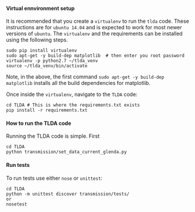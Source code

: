 #### Virtual ennvironment setup
It is recommended that you create a `virtualenv` to run the `tlda` code. These instructions are for `ubuntu 14.04` and is expected to work for most newer versions of `ubuntu`. The `virtualenv` and the requirements can be installed using the following steps.

    sudo pip install virtualenv
    sudo apt-get -y build-dep matplotlib  # then enter you root password
    virtualenv -p python2.7 ~/tlda_venv
    source ~/tlda_venv/bin/activate

Note, in the above, the first command `sudo apt-get -y build-dep matplotlib` installs all the build dependencies for matplotlib.

Once inside the `virtualenv`, navigate to the `TLDA` code:
    
    cd TLDA # This is where the requirements.txt exists
    pip install -r requirements.txt

#### How to run the TLDA code

Running the TLDA code is simple. First 
    
    cd TLDA
    python transmission/set_data_current_glenda.py 

#### Run tests
To run tests use either `nose` or `unittest`:
    
    cd TLDA
    python -m unittest discover transmission/tests/
    or
    nosetest
